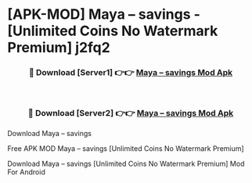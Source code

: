 # [APK-MOD] Maya – savings - [Unlimited Coins No Watermark Premium] j2fq2



<div align="center">
<h3>🔴 Download [Server1] 👉👉 <a href="https://momento.my/?title=Maya_–_savings">Maya – savings Mod Apk</a></h3><br>

<h3>🔴 Download [Server2] 👉👉 <a href="https://momento.my/?title=Maya_–_savings">Maya – savings Mod Apk</a></h3>
</div>



Download Maya – savings 

Free APK MOD Maya – savings [Unlimited Coins No Watermark Premium]

Download Maya – savings [Unlimited Coins No Watermark Premium] Mod For Android
